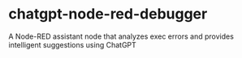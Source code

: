 # chatgpt-node-red-debugger
A Node-RED assistant node that analyzes exec errors and provides intelligent suggestions using ChatGPT
